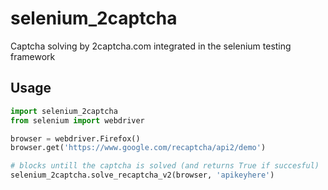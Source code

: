 # selenium_2captcha
Captcha solving by 2captcha.com integrated in the selenium testing framework

## Usage
```python
import selenium_2captcha
from selenium import webdriver

browser = webdriver.Firefox()
browser.get('https://www.google.com/recaptcha/api2/demo')

# blocks untill the captcha is solved (and returns True if succesful)
selenium_2captcha.solve_recaptcha_v2(browser, 'apikeyhere')
```
